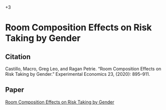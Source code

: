 +3

# Room Composition Effects on Risk Taking by Gender

## Citation 

Castillo, Macro, Greg Leo, and Ragan Petrie. “Room Composition Effects on Risk Taking by Gender.” Experimental Economics 23, (2020): 895–911.


## Paper

[Room Composition Effects on Risk Taking by Gender](<https://link.springer.com/article/10.1007/s10683-019-09635-w>)

